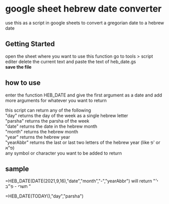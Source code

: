 # google sheet hebrew date converter

use this as a script in google sheets to convert a gregorian date to a hebrew date

## Getting Started

open the sheet where you want to use this function go to tools > script editer
delete the current text and paste the text of heb_date.gs  
**save the file**

## how to use
enter the function HEB_DATE and give the first argument as a date and add more arguments for whatever you want to return  
  
this script can return any of the following  
"day" returns the day of the week as a single hebrew letter  
"parsha" returns the parsha of the week  
"date" returns the date in the hebrew month  
"month" returns the hebrew month  
"year" returns the hebrew year   
"yearAbbr" returns the last or last two letters of the hebrew year (like פ' or פ"א)  
any symbol or character you want to be added to return  

## sample
=HEB_DATE(DATE(2021,9,16),"date","month","-","yearAbbr") will return "י׳ תשרי - פ״ב "
  
=HEB_DATE(TODAY(),"day","parsha")
